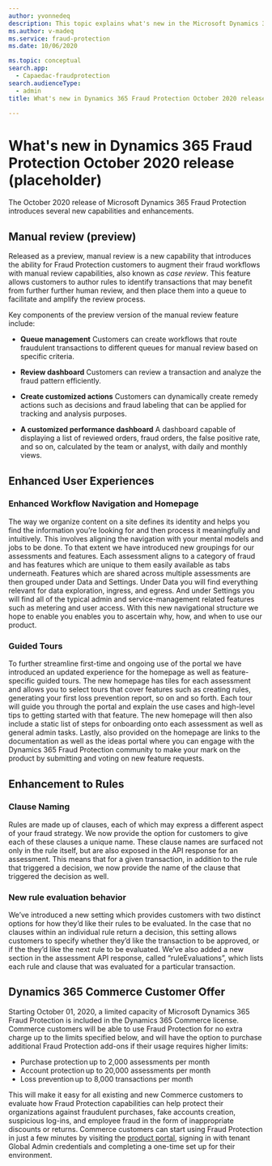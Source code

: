 ```yaml
---
author: yvonnedeq
description: This topic explains what's new in the Microsoft Dynamics 365 Fraud Protection October 2020 release.
ms.author: v-madeq
ms.service: fraud-protection
ms.date: 10/06/2020

ms.topic: conceptual
search.app: 
  - Capaedac-fraudprotection
search.audienceType:
  - admin
title: What's new in Dynamics 365 Fraud Protection October 2020 release

---
```


# What's new in Dynamics 365 Fraud Protection October 2020 release (placeholder)

The October 2020 release of Microsoft Dynamics 365 Fraud Protection introduces several new capabilities and enhancements. 

## Manual review (preview) 

Released as a preview, manual review is a new capability that introduces the ability for Fraud Protection customers to augment their fraud workflows with manual review capabilities, also known as *case review*. This feature allows customers to  author rules to identify  transactions that may benefit from further further human review, and then place them into a queue to facilitate and amplify the review process.

Key components of the preview version of the manual review feature include:

- **Queue management** 
  Customers can create workflows that route fraudulent transactions to different queues for manual review based on specific criteria. 
  
- **Review dashboard** 
  Customers can review a transaction and analyze the fraud pattern efficiently.
  
- **Create customized actions** 
  Customers can dynamically create remedy actions such as decisions and fraud labeling that can be applied for tracking and analysis purposes.
  
- **A customized performance dashboard** 
  A dashboard capable of displaying a list of reviewed orders, fraud orders, the false positive rate, and so on, calculated by the team or analyst, with daily and monthly views.

## Enhanced User Experiences

### Enhanced Workflow Navigation and Homepage

The way we organize content on a site defines its identity and helps you find the information you’re looking for and then process it meaningfully and intuitively. This involves aligning the navigation with your mental models and jobs to be done. To that extent we have introduced new groupings for our assessments and features. Each assessment aligns to a category of fraud and has features which are unique to them easily available as tabs underneath. Features which are shared across multiple assessments are then grouped under Data and Settings. Under Data you will find everything relevant for data exploration, ingress, and egress. And under Settings you will find all of the typical admin and service-management related features such as metering and user access. With this new navigational structure we hope to enable you enables you to ascertain why, how, and when to use our product.

### Guided Tours

To further streamline first-time and ongoing use of the portal we have introduced an updated experience for the homepage as well as feature-specific guided tours. The new homepage has tiles for each assessment and allows you to select tours that cover features such as creating rules, generating your first loss prevention report, so on and so forth. Each tour will guide you through the portal and explain the use cases and high-level tips to getting started with that feature. The new homepage will then also include a static list of steps for onboarding onto each assessment as well as general admin tasks. Lastly, also provided on the homepage are links to the documentation as well as the ideas portal where you can engage with the Dynamics 365 Fraud Protection community to make your mark on the product by submitting and voting on new feature requests.

## Enhancement to Rules 

### Clause Naming

Rules are made up of clauses, each of which may express a different aspect of your fraud strategy. We now provide the option for customers to give each of these clauses a unique name. These clause names are surfaced not only in the rule itself, but are also exposed in the API response for an assessment. This means that for a given transaction, in addition to the rule that triggered a decision, we now provide the name of the clause that triggered the decision as well.  

### New rule evaluation behavior

We’ve introduced a new setting which provides customers with two distinct options for how they’d like their rules to be evaluated. In the case that no clauses within an individual rule return a decision, this setting allows customers to specify whether they’d like the transaction to be approved, or if the they’d like the next rule to be evaluated. We’ve also added a new section in the assessment API response, called “ruleEvaluations”, which lists each rule and clause that was evaluated for a particular transaction. 

## Dynamics 365 Commerce Customer Offer

Starting October 01, 2020, a limited capacity of Microsoft Dynamics 365 Fraud Protection is included in the Dynamics 365 Commerce license. Commerce customers will be able to use Fraud Protection for no extra charge up to the limits specified below, and will have the option to purchase additional Fraud Protection add-ons if their usage requires higher limits:
- Purchase protection up to 2,000 assessments per month 
- Account protection up to 20,000 assessments per month 
- Loss prevention up to 8,000 transactions per month 

This will make it easy for all existing and new Commerce customers to evaluate how Fraud Protection capabilities can help protect their organizations against fraudulent purchases, fake accounts creation, suspicious log-ins, and employee fraud in the form of inappropriate discounts or returns. Commerce customers can start using Fraud Protection in just a few minutes by visiting the [product portal](https://dfp.microsoft.com/), signing in with tenant Global Admin credentials and completing a one-time set up for their environment.

